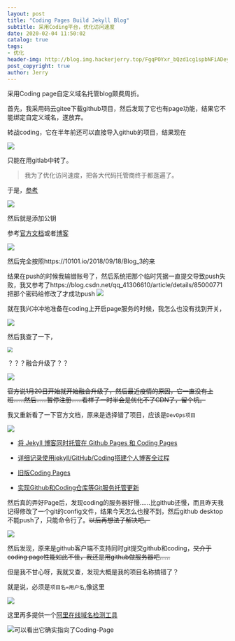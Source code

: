 ```yaml
---
layout: post
title: "Coding Pages Build Jekyll Blog"
subtitle: 采用Coding平台，优化访问速度
date: 2020-02-04 11:50:02
catalog: true
tags: 
- 优化
header-img: http://blog.img.hackerjerry.top/FgqPOYxr_bQzd1cg1spbNFiADeyy
post_copyright: true
author: Jerry
---
```


采用Coding page自定义域名托管blog颇费周折。

首先，我采用码云gitee下载github项目，然后发现了它也有page功能，结果它不能绑定自定义域名，遂放弃。

转战coding，它在半年前还可以直接导入github的项目，结果现在

![](http://blog.img.hackerjerry.top/FknfMwNeZbTIUWI8mCUf7cWD6R_y)

只能在用gitlab中转了。

> 我为了优化访问速度，把各大代码托管商终于都逛遍了。

于是，[参考](https://www.cnblogs.com/tsingke/p/9632913.html)

![](http://blog.img.hackerjerry.top/FgKb9vJ3zsv8wezrbTai7xIGGeSD)

然后就是添加公钥

参考[官方文档](https://help.coding.net/docs/project/features/ssh.html?_ga=2.192796386.999518034.1580722898-79781026.1562586775)或者[博客](https://blog.csdn.net/weixin_41196185/article/details/79234078)

![](http://blog.img.hackerjerry.top/Fns9c0bRonbbz4rOcl_6UBhUvfAZ)

然后完全按照https://10101.io/2018/09/18/Blog_3的来

结果在push的时候我输错账号了，然后系统把那个临时凭据一直提交导致push失败，我又参考了https://blog.csdn.net/qq_41306610/article/details/85000771 把那个密码给修改了才成功push
![](http://blog.img.hackerjerry.top/FpbvGVHQHKbaVigQ6QRtbDibg4L5)

就在我兴冲冲地准备在coding上开启page服务的时候，我怎么也没有找到开关，

![](http://blog.img.hackerjerry.top/FlIxArPbMC6hw7fA_9JceZ-feT9V)

然后我查了一下，

<img src="http://blog.img.hackerjerry.top/Fq3j_4lVDK7mbVoZaZ_zssl50443" style="zoom: 77%;" />

？？？融合升级了？？

![](http://blog.img.hackerjerry.top/Fm7ZaOPff04-AEKVxa-525N9BCNZ)

~~官方说1月20日开始就开始融合升级了，然后最近疫情的原因，它一直没有上班……然后……暂停注册……看样子一时半会是优化不了CDN了，留个坑。~~

我又重新看了一下官方文档，原来是选择错了项目，应该是`DevOps项目`

![](http://blog.img.hackerjerry.top/FqEWJO35JZTXaBBYjm3p1SiMO2-r)

- [将 Jekyll 博客同时托管在 Github Pages 和 Coding Pages ](https://10101.io/2018/09/18/Blog_3)

- [详细记录使用jekyll/GitHub/Coding搭建个人博客全过程](http://www.shenl.com/2016/08/19/hello-jekyll/)

- [旧版Coding Pages](https://blog.csdn.net/qq_36667170/article/details/79318665)

- [实现Github和Coding仓库等Git服务托管更新](https://www.cnblogs.com/selier/p/9634418.html)

然后真的弄好Page后，发现coding的服务器好慢……比github还慢，而且昨天我记得修改了一个git的config文件，结果今天怎么也搜不到，然后github desktop不能push了，只能命令行了。~~以后再想法子解决吧。~~

![](http://blog.img.hackerjerry.top/FsExmao3Ry3BLDd0pBb1txL66V__)

然后发现，原来是github客户端不支持同时git提交github和coding，~~又介于coding page性能如此不佳，我还是用github做服务器吧……~~

但是我不甘心呀，我就又查，发现大概是我的项目名称搞错了？

就是说，必须是`项目名=用户名`,像这里

![](http://blog.img.hackerjerry.top/FmxxiqJyjW6-7uXKGSuYlSsr6rUb)

这里再多提供一个[阿里在线域名检测工具](https://zijian.aliyun.com/?spm=a2c1d.8251892.content.3.66695b76g71m9J#/domainDetect)

![可以看出它确实指向了Coding-Page](http://blog.img.hackerjerry.top/FsCT9cLuLuXOOygTcdNBj4il1bl-)